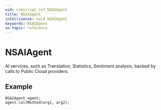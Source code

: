 ```yaml
---
uid: crmscript_ref_NSAIAgent
title: NSAIAgent
intellisense: Void.NSAIAgent
keywords: NSAIAgent
so.topic: reference
---
```


# NSAIAgent

AI services, such as Translation, Statistics, Sentiment analysis, backed by calls to Public Cloud providers.

## Example

```crmscript
NSAIAgent agent;
agent.callMethod(arg1, arg2);
```
